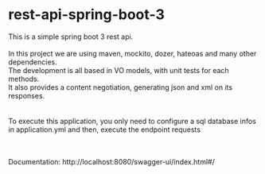 # rest-api-spring-boot-3

This is a simple spring boot 3 rest api. <br /><br />
In this project we are using maven, mockito, dozer, hateoas and many other dependencies. <br />
The development is all based in VO models, with unit tests for each methods. <br />
It also provides a content negotiation, generating json and xml on its responses. <br />
<br /><br />
To execute this application, you only need to configure a sql database infos in application.yml and then, execute the endpoint requests<br /><br /><br/>

Documentation: http://localhost:8080/swagger-ui/index.html#/
